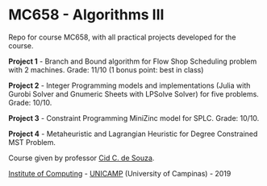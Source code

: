 MC658 - Algorithms III
======================

Repo for course MC658, with all practical projects developed for the course.

**Project 1** - Branch and Bound algorithm for Flow Shop Scheduling problem with 2 machines. Grade: 11/10 (1 bonus point: best in class)

**Project 2** - Integer Programming models and implementations (Julia with Gurobi Solver and Gnumeric Sheets with LPSolve Solver) for five problems. Grade: 10/10.

**Project 3** - Constraint Programming MiniZinc model for SPLC. Grade: 10/10.

**Project 4** - Metaheuristic and Lagrangian Heuristic for Degree Constrained MST Problem.

Course given by professor [Cid C. de Souza](https://ic.unicamp.br/~cid/).

[Institute of Computing](http://ic.unicamp.br/en) - [UNICAMP](http://www.unicamp.br/unicamp/) (University of Campinas) - 2019

